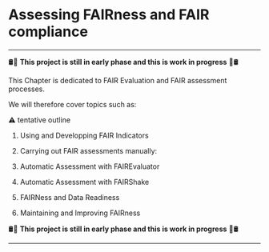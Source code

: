 # Assessing FAIRness and FAIR compliance

___

:oil_drum::construction: **This project is still in early phase and this is work in progress** :construction::oil_drum:

This Chapter is dedicated to FAIR Evaluation and FAIR assessment processes.

We will therefore cover topics such as:

:warning: tentative outline

1. Using and Developping FAIR Indicators 
2. Carrying out FAIR assessments manually:
3. Automatic Assessment with FAIREvaluator
4. Automatic Assessment with FAIRShake

5. FAIRNess and Data Readiness
6. Maintaining and Improving FAIRness

:oil_drum::construction: **This project is still in early phase and this is work in progress** :construction::oil_drum:

___